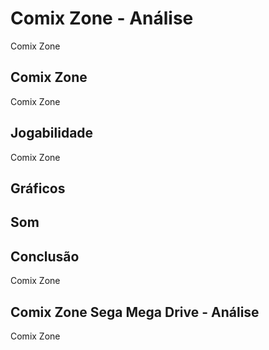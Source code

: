 ---
---

# Comix Zone - Análise

Comix Zone

## Comix Zone

Comix Zone

## Jogabilidade

Comix Zone

## Gráficos


## Som

## Conclusão

Comix Zone

## Comix Zone Sega Mega Drive - Análise

Comix Zone
